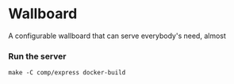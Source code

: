 # Wallboard
A configurable wallboard that can serve everybody's need, almost


### Run the server

```
make -C comp/express docker-build
```




